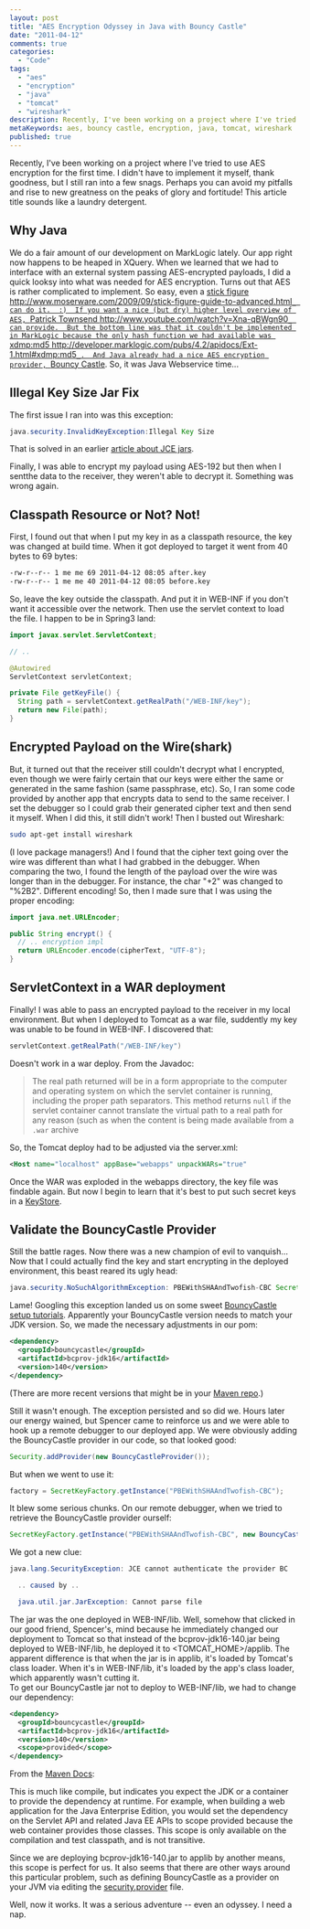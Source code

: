 ```yaml
---
layout: post
title: "AES Encryption Odyssey in Java with Bouncy Castle"
date: "2011-04-12"
comments: true
categories:
  - "Code"
tags:
  - "aes"
  - "encryption"
  - "java"
  - "tomcat"
  - "wireshark"
description: Recently, I've been working on a project where I've tried to use AES encryption for the first time.  I didn't have to implement it myself, thank goodness, b
metaKeywords: aes, bouncy castle, encryption, java, tomcat, wireshark
published: true
---
```


Recently, I've been working on a project where I've tried to use AES encryption for the first time.  I didn't have to implement it myself, thank goodness, but I still ran into a few snags.  Perhaps you can avoid my pitfalls and rise to new greatness on the peaks of glory and fortitude!  This article title sounds like a laundry detergent.

<!--more-->

Why Java
-----------

We do a fair amount of our development on MarkLogic lately.  Our app right now happens to be heaped in XQuery.  When we learned that we had to interface with an external system passing AES-encrypted payloads, I did a quick looksy into what was needed for AES encryption.  Turns out that AES is rather complicated to implement.  So easy, even a [stick figure <http://www.moserware.com/2009/09/stick-figure-guide-to-advanced.html>`_ can do it.  :)  If you want a nice (but dry) higher level overview of AES, `Patrick Townsend <http://www.youtube.com/watch?v=Xna-qBWgn90>`_ can provide.  But the bottom line was that it couldn't be implemented in MarkLogic because the only hash function we had available was `xdmp:md5 <http://developer.marklogic.com/pubs/4.2/apidocs/Ext-1.html#xdmp:md5>`_.  And Java already had a nice AES encryption provider, `Bouncy Castle](http://www.bouncycastle.org/).  So, it was Java Webservice time...

Illegal Key Size Jar Fix
---------------------------

The first issue I ran into was this exception:

```java
java.security.InvalidKeyException:Illegal Key Size
```

That is solved in an earlier [article about JCE jars](http://rockycode.com/blog/java-encryption-illegal-key-size/).

Finally, I was able to encrypt my payload using AES-192 but then when I sentthe data to the receiver, they weren't able to decrypt it.  Something was wrong again.

Classpath Resource or Not?  Not!
---------------------------------------

First, I found out that when I put my key in as a classpath resource, the key was changed at build time.  When it got deployed to target it went from 40 bytes to 69 bytes:

```bash
-rw-r--r-- 1 me me 69 2011-04-12 08:05 after.key
-rw-r--r-- 1 me me 40 2011-04-12 08:05 before.key
```

So, leave the key outside the classpath.  And put it in WEB-INF if you don't want it accessible over the network.  Then use the servlet context to load the file.  I happen to be in Spring3 land:

```java
import javax.servlet.ServletContext;

// ..

@Autowired
ServletContext servletContext;

private File getKeyFile() {
  String path = servletContext.getRealPath("/WEB-INF/key");
  return new File(path);
}
```

Encrypted Payload on the Wire(shark)
--------------------------------------------

But, it turned out that the receiver still couldn't decrypt what I encrypted, even though we were fairly certain that our keys were either the same or generated in the same fashion (same passphrase, etc).  So, I ran some code provided by another app that encrypts data to send to the same receiver.  I set the debugger so I could grab their generated cipher text and then send it myself.  When I did this, it still didn't work!  Then I busted out Wireshark:

```bash
sudo apt-get install wireshark
```

(I love package managers!)  And I found that the cipher text going over the wire was different than what I had grabbed in the debugger.  When comparing the two, I found the length of the payload over the wire was longer than in the debugger.  For instance, the char "+2" was changed to "%2B2".  Different encoding!  So, then I made sure that I was using the proper encoding:

```java
import java.net.URLEncoder;

public String encrypt() {
  // .. encryption impl
  return URLEncoder.encode(cipherText, "UTF-8");
}
```

ServletContext in a WAR deployment
-------------------------------------------

Finally!  I was able to pass an encrypted payload to the receiver in my local environment.  But when I deployed to Tomcat as a war file, suddently my key was unable to be found in WEB-INF.  I discovered that:

```java
servletContext.getRealPath("/WEB-INF/key")
```

Doesn't work in a war deploy.  From the Javadoc:

>  The real path returned will be in a form appropriate to the computer and operating system on which the servlet container is running, including the proper path separators. This method returns <code>null</code> if the servlet container cannot translate the virtual path to a real path for any reason (such as when the content is being made available from a <code>.war</code> archive

So, the Tomcat deploy had to be adjusted via the server.xml:

```xml
<Host name="localhost" appBase="webapps" unpackWARs="true" 
```

Once the WAR was exploded in the webapps directory, the key file was findable again.  But now I begin to learn that it's best to put such secret keys in a [KeyStore](http://download.oracle.com/javase/6/docs/api/java/security/KeyStore.html).  

Validate the BouncyCastle Provider
-----------------------------------------

Still the battle rages.  Now there was a new champion of evil to vanquish... Now that I could actually find the key and start encrypting in the deployed environment, this beast reared its ugly head:

```java
java.security.NoSuchAlgorithmException: PBEWithSHAAndTwofish-CBC SecretKeyFactory not available
```

Lame!  Googling this exception landed us on some sweet [BouncyCastle setup tutorials](http://sce.uhcl.edu/yang/teaching/JDK_JCE_environment_Configuration.htm).  Apparently your BouncyCastle version needs to match your JDK version.  So, we made the necessary adjustments in our pom:

```xml
<dependency>
  <groupId>bouncycastle</groupId>
  <artifactId>bcprov-jdk16</artifactId>
  <version>140</version>
</dependency>
```

(There are more recent versions that might be in your [Maven repo](http://repo2.maven.org/maven2/org/bouncycastle/).)

Still it wasn't enough.  The exception persisted and so did we.  Hours later our energy wained, but Spencer came to reinforce us and we were able to hook up a remote debugger to our deployed app.  We were obviously adding the BouncyCastle provider in our code, so that looked good:

```java
Security.addProvider(new BouncyCastleProvider());
```

But when we went to use it:

```java
factory = SecretKeyFactory.getInstance("PBEWithSHAAndTwofish-CBC");
```

It blew some serious chunks.  On our remote debugger, when we tried to retrieve the BouncyCastle provider ourself:

```java
SecretKeyFactory.getInstance("PBEWithSHAAndTwofish-CBC", new BouncyCastleProvider())
```

We got a new clue:

```java
java.lang.SecurityException: JCE cannot authenticate the provider BC

  .. caused by ..

  java.util.jar.JarException: Cannot parse file
```

The jar was the one deployed in WEB-INF/lib.  Well, somehow that clicked in our good friend, Spencer's, mind because he immediately changed our deployment to Tomcat so that instead of the bcprov-jdk16-140.jar being deployed to WEB-INF/lib, he deployed it to <TOMCAT_HOME>/applib.  The apparent difference is that when the jar is in applib, it's loaded by Tomcat's class loader.  When it's in WEB-INF/lib, it's loaded by the app's class loader, which apparently wasn't cutting it.  
To get our BouncyCastle jar not to deploy to WEB-INF/lib, we had to change our dependency:

```xml
<dependency>
  <groupId>bouncycastle</groupId>
  <artifactId>bcprov-jdk16</artifactId>
  <version>140</version>
  <scope>provided</scope>
</dependency>
```

From the [Maven Docs](http://maven.apache.org/guides/introduction/introduction-to-dependency-mechanism.html):

  This is much like compile, but indicates you expect the JDK or a container to provide the dependency at runtime. For example, when building a web application for the Java Enterprise Edition, you would set the dependency on the Servlet API and related Java EE APIs to scope provided because the web container provides those classes. This scope is only available on the compilation and test classpath, and is not transitive.

Since we are deploying bcprov-jdk16-140.jar to applib by another means, this scope is perfect for us.  It also seems that there are other ways around this particular problem, such as defining BouncyCastle as a provider on your JVM via editing the [security.provider](http://www.randombugs.com/java/javalangsecurityexception-jce-authenticate-provider-bc.html) file.

Well, now it works.  It was a serious adventure -- even an odyssey.  I need a nap.

  

